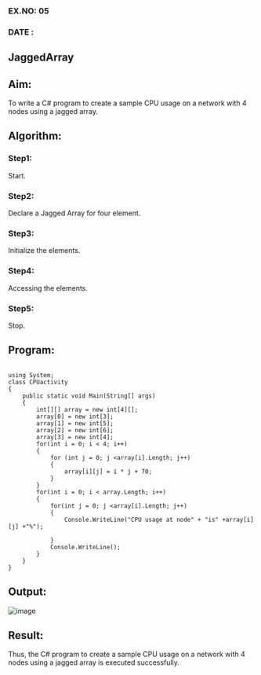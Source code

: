 ### EX.NO: 05

### DATE :


## JaggedArray

## Aim:
To write a C# program to create a sample CPU usage on a network with 4 nodes using a jagged array.

## Algorithm:

### Step1:
Start.

### Step2:
Declare a Jagged Array for four element.

### Step3:
Initialize the elements.

### Step4:
Accessing the elements.

### Step5:
Stop.


## Program:

```python3 

using System;
class CPUactivity
{
    public static void Main(String[] args)
    {
        int[][] array = new int[4][];
        array[0] = new int[3];
        array[1] = new int[5];
        array[2] = new int[6];
        array[3] = new int[4];
        for(int i = 0; i < 4; i++)
        {
            for (int j = 0; j <array[i].Length; j++)
            {
                array[i][j] = i * j + 70;
            }
        }
        for(int i = 0; i < array.Length; i++)
        {
            for(int j = 0; j <array[i].Length; j++)
            {
                Console.WriteLine("CPU usage at node" + "is" +array[i][j] +"%");
                
            }
            Console.WriteLine();
        }
    }
}

```


## Output:

![image](https://user-images.githubusercontent.com/81132849/167238933-463ec746-c713-46fc-bb71-9364c20cf4f5.png)


## Result:


Thus, the C# program to create a sample CPU usage on a network with 4 nodes using a jagged array is executed successfully.
